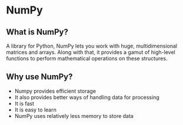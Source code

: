 # NumPy
## What is NumPy?

A library for Python, NumPy lets you work with huge, multidimensional matrices and arrays. 
Along with that, it provides a gamut of high-level functions to perform mathematical operations on these structures.

## Why use NumPy?
* Numpy provides efficient storage
* It also provides better ways of handling data for processing
* It is fast
* It is easy to learn
* NumPy uses relatively less memory to store data
